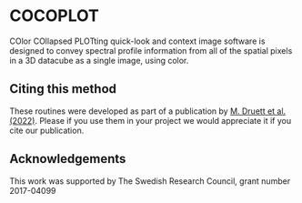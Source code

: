 # COCOPLOT
COlor COllapsed PLOTting quick-look and context image software is designed to convey spectral profile information from all of the spatial pixels in a 3D datacube as a single image, using color.

## Citing this method
These routines were developed as part of a publication by
[M. Druett et al. (2022)](https://ui.adsabs.harvard.edu/abs/2021arXiv211110786D/abstract).
Please if you use them in your project we would appreciate
it if you cite our publication.

## Acknowledgements
This work was supported by The Swedish Research Council, grant number 2017-04099
